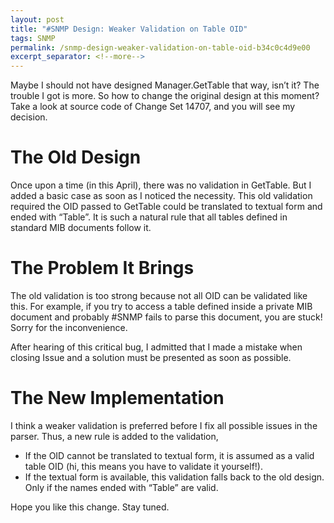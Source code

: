 ```yaml
---
layout: post
title: "#SNMP Design: Weaker Validation on Table OID"
tags: SNMP
permalink: /snmp-design-weaker-validation-on-table-oid-b34c0c4d9e00
excerpt_separator: <!--more-->
---
```

Maybe I should not have designed Manager.GetTable that way, isn’t it? The trouble I got is more. So how to change the original design at this moment? Take a look at source code of Change Set 14707, and you will see my decision.
<!--more-->

# The Old Design

Once upon a time (in this April), there was no validation in GetTable. But I added a basic case as soon as I noticed the necessity. This old validation required the OID passed to GetTable could be translated to textual form and ended with “Table”. It is such a natural rule that all tables defined in standard MIB documents follow it.

# The Problem It Brings

The old validation is too strong because not all OID can be validated like this. For example, if you try to access a table defined inside a private MIB document and probably #SNMP fails to parse this document, you are stuck! Sorry for the inconvenience.

After hearing of this critical bug, I admitted that I made a mistake when closing Issue and a solution must be presented as soon as possible.

# The New Implementation

I think a weaker validation is preferred before I fix all possible issues in the parser. Thus, a new rule is added to the validation,

* If the OID cannot be translated to textual form, it is assumed as a valid table OID (hi, this means you have to validate it yourself!).
* If the textual form is available, this validation falls back to the old design. Only if the names ended with “Table” are valid.

Hope you like this change. Stay tuned.
